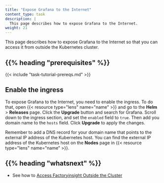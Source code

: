 ```yaml
---
title: "Expose Grafana to the Internet"
content_type: task
description: |
  This page describes how to expose Grafana to the Internet.
weight: 21
---
```


<!-- overview -->

This page describes how to expose Grafana to the Internet so that you can access
it from outside the Kubernetes cluster.

## {{% heading "prerequisites" %}}

{{< include "task-tutorial-prereqs.md" >}}

<!-- steps -->

## Enable the ingress

To expose Grafana to the Internet, you need to enable the ingress. To do that,
open {{< resource type="lens" name="name" >}} and go to the **Helm** > **Releases** page. Click the **Upgrade**
button and search for Grafana. Scroll down to the ingress section, and set the
`enabled` field to `true`. Then add you domain name to the `hosts` field. Click
**Upgrade** to apply the changes.

Remember to add a DNS record for your domain name that points to the external IP
address of the Kubernetes host. You can find the external IP address of the
Kubernetes host on the **Nodes** page in {{< resource type="lens" name="name" >}}.

<!-- discussion -->

<!-- Optional section; add links to information related to this topic. -->
## {{% heading "whatsnext" %}}

- See how to [Access Factoryinsight Outside the Cluster](/docs/administration/access-factoryinsight-outside-cluster/)
